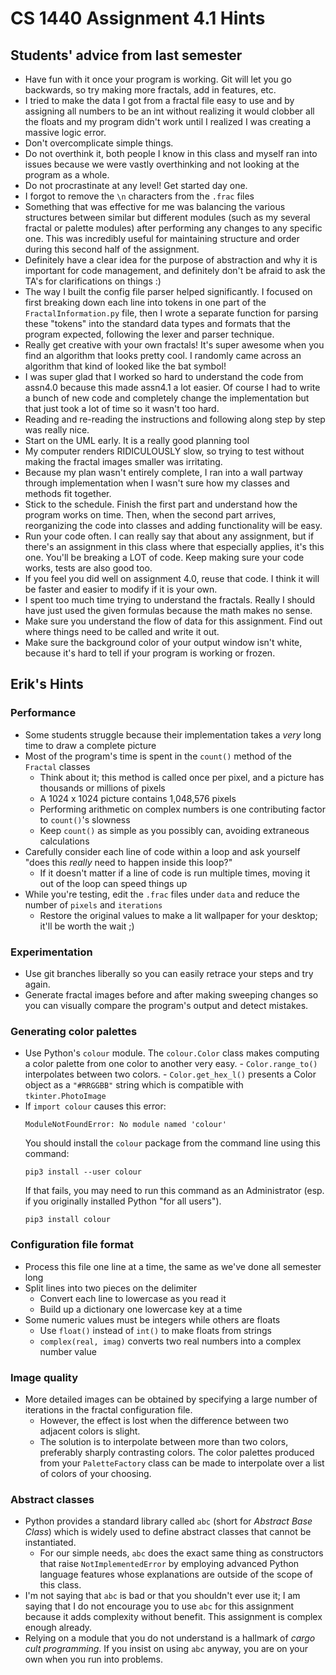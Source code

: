 # CS 1440 Assignment 4.1 Hints

## Students' advice from last semester

*   Have fun with it once your program is working. Git will let you go backwards, so try making more fractals, add in features, etc.
*   I tried to make the data I got from a fractal file easy to use and by assigning all numbers to be an int without realizing it would clobber all the floats and my program didn't work until I realized I was creating a massive logic error.
*   Don't overcomplicate simple things.
*   Do not overthink it, both people I know in this class and myself ran into issues because we were vastly overthinking and not looking at the program as a whole. 
*   Do not procrastinate at any level! Get started day one.
*   I forgot to remove the `\n` characters from the `.frac` files
*   Something that was effective for me was balancing the various structures between similar but different modules (such as my several fractal or palette modules) after performing any changes to any specific one.  This was incredibly useful for maintaining structure and order during this second half of the assignment.
*   Definitely have a clear idea for the purpose of abstraction and why it is important for code management, and definitely don't be afraid to ask the TA's for clarifications on things :)
*   The way I built the config file parser helped significantly. I focused on first breaking down each line into tokens in one part of the `FractalInformation.py` file, then I wrote a separate function for parsing these "tokens" into the standard data types and formats that the program expected, following the lexer and parser technique.
*   Really get creative with your own fractals! It's super awesome when you find an algorithm that looks pretty cool. I randomly came across an algorithm that kind of looked like the bat symbol!
*   I was super glad that I worked so hard to understand the code from assn4.0 because this made assn4.1 a lot easier. Of course I had to write a bunch of new code and completely change the implementation but that just took a lot of time so it wasn't too hard.
*   Reading and re-reading the instructions and following along step by step was really nice.
*   Start on the UML early. It is a really good planning tool
*   My computer renders RIDICULOUSLY slow, so trying to test without making the fractal images smaller was irritating.
*   Because my plan wasn't entirely complete, I ran into a wall partway through implementation when I wasn't sure how my classes and methods fit together.
*   Stick to the schedule. Finish the first part and understand how the program works on time. Then, when the second part arrives, reorganizing the code into classes and adding functionality will be easy.
*   Run your code often. I can really say that about any assignment, but if there's an assignment in this class where that especially applies, it's this one. You'll be breaking a LOT of code. Keep making sure your code works, tests are also good too.
*   If you feel you did well on assignment 4.0, reuse that code. I think it will be faster and easier to modify if it is your own.
*   I spent too much time trying to understand the fractals. Really I should have just used the given formulas because the math makes no sense.
*   Make sure you understand the flow of data for this assignment. Find out where things need to be called and write it out.
*   Make sure the background color of your output window isn't white, because it's hard to tell if your program is working or frozen.


## Erik's Hints

### Performance

-   Some students struggle because their implementation takes a *very* long time to draw a complete picture
-   Most of the program's time is spent in the `count()` method of the `Fractal` classes
    -   Think about it; this method is called once per pixel, and a picture has thousands or millions of pixels
    -   A 1024 x 1024 picture contains 1,048,576 pixels
    -   Performing arithmetic on complex numbers is one contributing factor to `count()`'s slowness
    -   Keep `count()` as simple as you possibly can, avoiding extraneous calculations
-   Carefully consider each line of code within a loop and ask yourself "does this *really* need to happen inside this loop?"
    -   If it doesn't matter if a line of code is run multiple times, moving it out of the loop can speed things up
-   While you're testing, edit the `.frac` files under `data` and reduce the number of `pixels` and `iterations`
    -   Restore the original values to make a lit wallpaper for your desktop; it'll be worth the wait ;)


### Experimentation

-   Use git branches liberally so you can easily retrace your steps and try
    again.
-   Generate fractal images before and after making sweeping changes so you can
    visually compare the program's output and detect mistakes.


### Generating color palettes

-   Use Python's  `colour`  module.  The `colour.Color` class makes computing a
    color palette from one color to another very easy.
        -   `Color.range_to()` interpolates between two colors.
        -   `Color.get_hex_l()` presents a Color object as a `"#RRGGBB"` string
            which is compatible with `tkinter.PhotoImage`
-   If `import colour` causes this error:
    ```
    ModuleNotFoundError: No module named 'colour'
    ```
    You should install the `colour` package from the command line using this
    command:
    ```
    pip3 install --user colour
    ```
    If that fails, you may need to run this command as an Administrator (esp.
    if you originally installed Python "for all users").
    ```
    pip3 install colour
    ```


### Configuration file format

-   Process this file one line at a time, the same as we've done all semester long
-   Split lines into two pieces on the delimiter
    -   Convert each line to lowercase as you read it
    -   Build up a dictionary one lowercase key at a time
-   Some numeric values must be integers while others are floats
    -   Use `float()` instead of `int()` to make floats from strings
    -   `complex(real, imag)` converts two real numbers into a complex number value


### Image quality

*   More detailed images can be obtained by specifying a large number of
    iterations in the fractal configuration file.
    *   However, the effect is lost when the difference between two adjacent
        colors is slight.
    *   The solution is to interpolate between more than two colors, preferably
        sharply contrasting colors. The color palettes produced from your
        `PaletteFactory` class can be made to interpolate over a list of colors
        of your choosing.


### Abstract classes

*   Python provides a standard library called `abc` (short for *Abstract Base
    Class*) which is widely used to define abstract classes that cannot be
    instantiated.
    *   For our simple needs, `abc` does the exact same thing as constructors
        that raise `NotImplementedError` by employing advanced Python language
        features whose explanations are outside of the scope of this class.
*   I'm not saying that `abc` is bad or that you shouldn't ever use it; I am
    saying that I do not encourage you to use `abc` for this assignment because
    it adds complexity without benefit.  This assignment is complex enough
    already.
*   Relying on a module that you do not understand is a hallmark of *cargo cult
    programming*.  If you insist on using `abc` anyway, you are on your own
    when you run into problems.

